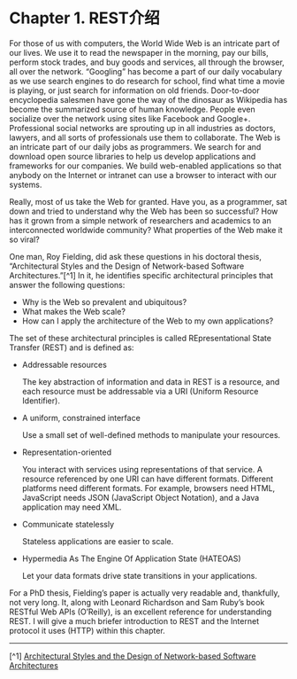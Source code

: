 # Chapter 1. REST介绍


For those of us with computers, the World Wide Web is an intricate part of our lives. We use it to read the newspaper in the morning, pay our bills, perform stock trades, and buy goods and services, all through the browser, all over the network. “Googling” has become a part of our daily vocabulary as we use search engines to do research for school, find what time a movie is playing, or just search for information on old friends. Door-to-door encyclopedia salesmen have gone the way of the dinosaur as Wikipedia has become the summarized source of human knowledge. People even socialize over the network using sites like Facebook and Google+. Professional social networks are sprouting up in all industries as doctors, lawyers, and all sorts of professionals use them to collaborate. The Web is an intricate part of our daily jobs as programmers. We search for and download open source libraries to help us develop applications and frameworks for our companies. We build web-enabled applications so that anybody on the Internet or intranet can use a browser to interact with our systems.


Really, most of us take the Web for granted. Have you, as a programmer, sat down and tried to understand why the Web has been so successful? How has it grown from a simple network of researchers and academics to an interconnected worldwide community? What properties of the Web make it so viral?


One man, Roy Fielding, did ask these questions in his doctoral thesis, “Architectural Styles and the Design of Network-based Software Architectures.”[^1] In it, he identifies specific architectural principles that answer the following questions:

* Why is the Web so prevalent and ubiquitous? 
* What makes the Web scale? 
* How can I apply the architecture of the Web to my own applications?



The set of these architectural principles is called REpresentational State Transfer (REST) and is defined as:

* Addressable resources

    The key abstraction of information and data in REST is a resource, and each resource must be addressable via a URI (Uniform Resource Identifier).

* A uniform, constrained interface

    Use a small set of well-defined methods to manipulate your resources.

* Representation-oriented 

    You interact with services using representations of that service. A resource referenced by one URI can have different formats. Different platforms need different formats. For example, browsers need HTML, JavaScript needs JSON (JavaScript Object Notation), and a Java application may need XML. 

* Communicate statelessly

    Stateless applications are easier to scale.

* Hypermedia As The Engine Of Application State (HATEOAS)

    Let your data formats drive state transitions in your applications.


For a PhD thesis, Fielding’s paper is actually very readable and, thankfully, not very long. It, along with Leonard Richardson and Sam Ruby’s book RESTful Web APIs (O’Reilly), is an excellent reference for understanding REST. I will give a much briefer introduction to REST and the Internet protocol it uses (HTTP) within this chapter.



---
[^1] [Architectural Styles and the Design of Network-based Software Architectures](http://www.ics.uci.edu/~fielding/pubs/dissertation/top.htm)